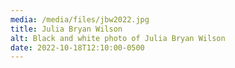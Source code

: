```yaml
---
media: /media/files/jbw2022.jpg
title: Julia Bryan Wilson
alt: Black and white photo of Julia Bryan Wilson
date: 2022-10-18T12:10:00-0500
---
```

